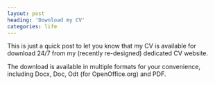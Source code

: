 ```yaml
---
layout: post
heading: 'Download my CV'
categories: life
---
```


This is just a quick post to let you know that my CV is available for download 24/7 from my (recently re-designed) dedicated CV website.

<!-- Replace missing image from http://media.chris-alexander.co.uk/wp-content/uploads/2009/09/officelogo.png -->

The download is available in multiple formats for your convenience, including Docx, Doc, Odt (for OpenOffice.org) and PDF.
